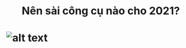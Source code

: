 <h1 align='center'> Nên sài công cụ nào cho 2021?<h1>

![alt text](https://drive.google.com/file/d/1vlyiM0tXoM6m0y8Dwb6Du02yCdn5cXEi/view?usp=sharing)
 

